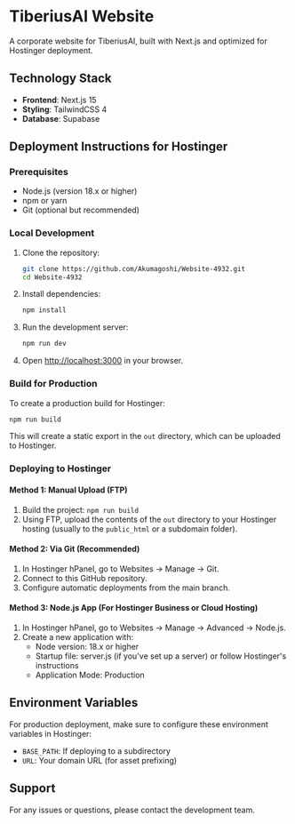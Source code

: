 # TiberiusAI Website

A corporate website for TiberiusAI, built with Next.js and optimized for Hostinger deployment.

## Technology Stack

- **Frontend**: Next.js 15
- **Styling**: TailwindCSS 4
- **Database**: Supabase

## Deployment Instructions for Hostinger

### Prerequisites

- Node.js (version 18.x or higher)
- npm or yarn
- Git (optional but recommended)

### Local Development

1. Clone the repository:
   ```bash
   git clone https://github.com/Akumagoshi/Website-4932.git
   cd Website-4932
   ```

2. Install dependencies:
   ```bash
   npm install
   ```

3. Run the development server:
   ```bash
   npm run dev
   ```

4. Open [http://localhost:3000](http://localhost:3000) in your browser.

### Build for Production

To create a production build for Hostinger:

```bash
npm run build
```

This will create a static export in the `out` directory, which can be uploaded to Hostinger.

### Deploying to Hostinger

#### Method 1: Manual Upload (FTP)

1. Build the project: `npm run build`
2. Using FTP, upload the contents of the `out` directory to your Hostinger hosting (usually to the `public_html` or a subdomain folder).

#### Method 2: Via Git (Recommended)

1. In Hostinger hPanel, go to Websites → Manage → Git.
2. Connect to this GitHub repository.
3. Configure automatic deployments from the main branch.

#### Method 3: Node.js App (For Hostinger Business or Cloud Hosting)

1. In Hostinger hPanel, go to Websites → Manage → Advanced → Node.js.
2. Create a new application with:
   - Node version: 18.x or higher
   - Startup file: server.js (if you've set up a server) or follow Hostinger's instructions
   - Application Mode: Production

## Environment Variables

For production deployment, make sure to configure these environment variables in Hostinger:

- `BASE_PATH`: If deploying to a subdirectory
- `URL`: Your domain URL (for asset prefixing)

## Support

For any issues or questions, please contact the development team.
